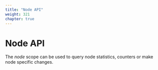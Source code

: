 ```yaml
---
title: "Node API"
weight: 321
chapter: true
---
```


# Node API

The *node* scope can be used to query node statistics, counters or make
node specific changes.
